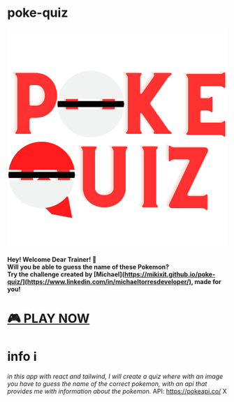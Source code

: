 # poke-quiz
![](poke-quiz/public/poke-quiz-logo(createdByMikixiT).svg) 
<br>


**Hey! Welcome Dear Trainer! 🔴 <br>
Will you be able to guess the name of these Pokemon? <br>
Try the challenge created by [Michael](https://mikixit.github.io/poke-quiz/](https://www.linkedin.com/in/michaeltorresdeveloper/), made for you!**  <br>

# [🎮 PLAY NOW](https://mikixit.github.io/poke-quiz/)


# info ℹ️

*in this app with react and tailwind, I will create a quiz where with an image you have to guess the name of the correct pokemon, with an api that provides me with information about the pokemon.*
API: https://pokeapi.co/ X

